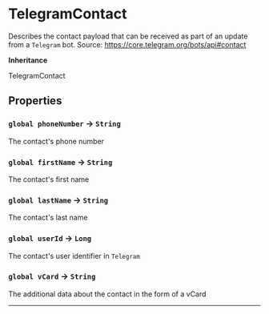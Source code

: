 # TelegramContact

Describes the contact payload that can be received as part of an update from a `Telegram` bot.
Source: https://core.telegram.org/bots/api#contact

**Inheritance**

TelegramContact

## Properties

### `global phoneNumber` → `String`

The contact's phone number

### `global firstName` → `String`

The contact's first name

### `global lastName` → `String`

The contact's last name

### `global userId` → `Long`

The contact's user identifier in `Telegram`

### `global vCard` → `String`

The additional data about the contact in the form of a vCard

---
